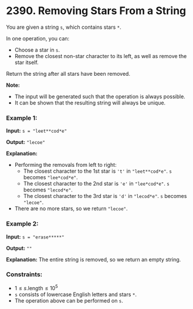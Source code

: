 # 2390. Removing Stars From a String

You are given a string `s`, which contains stars `*`.

In one operation, you can:

- Choose a star in `s`.
- Remove the closest non-star character to its left, as well as remove the star itself.

Return the string after all stars have been removed.

**Note:**

- The input will be generated such that the operation is always possible.
- It can be shown that the resulting string will always be unique.

### Example 1:

**Input:** `s = "leet**cod*e"`

**Output:** `"lecoe"`

**Explanation:**

- Performing the removals from left to right:
  - The closest character to the 1st star is `'t'` in `"leet**cod*e"`. `s` becomes `"lee*cod*e"`.
  - The closest character to the 2nd star is `'e'` in `"lee*cod*e"`. `s` becomes `"lecod*e"`.
  - The closest character to the 3rd star is `'d'` in `"lecod*e"`. `s` becomes `"lecoe"`.
- There are no more stars, so we return `"lecoe"`.

### Example 2:

**Input:** `s = "erase*****"`

**Output:** `""`

**Explanation:** The entire string is removed, so we return an empty string.

### Constraints:

- $1 \leq s.\text{length} \leq 10^5$
- `s` consists of lowercase English letters and stars `*`.
- The operation above can be performed on `s`.
